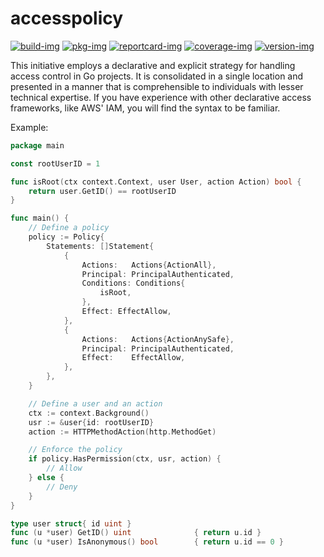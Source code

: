 # accesspolicy

[![build-img]][build-url]
[![pkg-img]][pkg-url]
[![reportcard-img]][reportcard-url]
[![coverage-img]][coverage-url]
[![version-img]][version-url]

This initiative employs a declarative and explicit strategy for handling access control in Go projects. 
It is consolidated in a single location and presented in a manner that is comprehensible to individuals with lesser technical expertise. 
If you have experience with other declarative access frameworks, like AWS' IAM, you will find the syntax to be familiar.

Example:

```go
package main

const rootUserID = 1

func isRoot(ctx context.Context, user User, action Action) bool {
	return user.GetID() == rootUserID
}

func main() {
	// Define a policy
	policy := Policy{
		Statements: []Statement{
			{
				Actions:   Actions{ActionAll},
				Principal: PrincipalAuthenticated,
				Conditions: Conditions{
					isRoot,
				},
				Effect: EffectAllow,
			},
			{
				Actions:   Actions{ActionAnySafe},
				Principal: PrincipalAuthenticated,
				Effect:    EffectAllow,
			},
		},
	}

	// Define a user and an action
	ctx := context.Background()
	usr := &user{id: rootUserID}
	action := HTTPMethodAction(http.MethodGet)

	// Enforce the policy
	if policy.HasPermission(ctx, usr, action) {
		// Allow
	} else {
		// Deny
	}
}

type user struct{ id uint }
func (u *user) GetID() uint              { return u.id }
func (u *user) IsAnonymous() bool        { return u.id == 0 }
```

[build-img]: https://github.com/Trezcool/accesspolicy/workflows/ci/badge.svg
[build-url]: https://github.com/Trezcool/accesspolicy/actions
[pkg-img]: https://pkg.go.dev/badge/Trezcool/accesspolicy/v0
[pkg-url]: https://pkg.go.dev/github.com/Trezcool/accesspolicy/v0
[reportcard-img]: https://goreportcard.com/badge/Trezcool/accesspolicy
[reportcard-url]: https://goreportcard.com/report/Trezcool/accesspolicy
[coverage-img]: https://codecov.io/gh/Trezcool/accesspolicy/branch/main/graph/badge.svg
[coverage-url]: https://codecov.io/gh/Trezcool/accesspolicy
[version-img]: https://img.shields.io/github/v/release/Trezcool/accesspolicy
[version-url]: https://github.com/Trezcool/accesspolicy/releases
